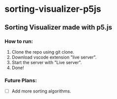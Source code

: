 # sorting-visualizer-p5js

## Sorting Visualizer made with p5.js

### How to run:
1. Clone the repo using git clone.
2. Download vscode extension "live server".
3. Start the server with "Live server".
4. Done!

### Future Plans:
 - [ ] Add more sorting algorithms.
